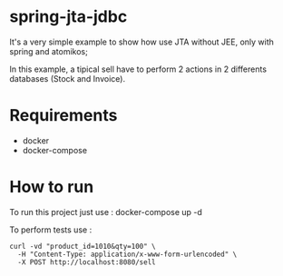# spring-jta-jdbc
It's a very simple example to show how use JTA without JEE, only with spring and atomikos;

In this example, a tipical sell have to perform 2 actions in 2 differents databases (Stock and Invoice). 

# Requirements
- docker
- docker-compose

# How to run
To run this project just use : docker-compose up -d

To perform tests use :
```
curl -vd "product_id=1010&qty=100" \
  -H "Content-Type: application/x-www-form-urlencoded" \
  -X POST http://localhost:8080/sell
```
